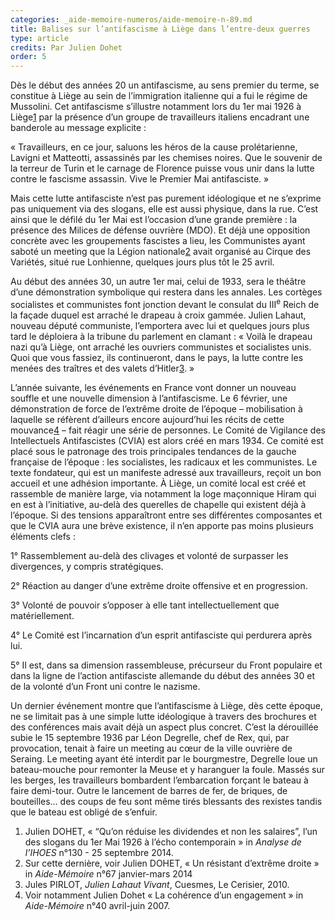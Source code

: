 ```yaml
---
categories: _aide-memoire-numeros/aide-memoire-n-89.md
title: Balises sur l’antifascisme à Liège dans l’entre-deux guerres
type: article
credits: Par Julien Dohet
order: 5
---
```

Dès le début des années 20 un antifascisme, au sens premier du terme, se constitue à Liège au sein de l’immigration italienne qui a fui le régime de Mussolini. Cet antifascisme s’illustre notamment lors du 1er mai 1926 à Liège[1](#footnote-1) par la présence d’un groupe de travailleurs italiens encadrant une banderole au message explicite :

« Travailleurs, en ce jour, saluons les héros de la cause prolétarienne, Lavigni et Matteotti, assassinés par les chemises noires. Que le souvenir de la terreur de Turin et le carnage de Florence puisse vous unir dans la lutte contre le fascisme assassin. Vive le Premier Mai antifasciste.&nbsp;» 

Mais cette lutte antifasciste n’est pas purement idéologique et ne s’exprime pas uniquement via des slogans, elle est aussi physique, dans la rue. C’est ainsi que le défilé du 1er Mai est l’occasion d’une grande première : la présence des Milices de défense ouvrière (MDO). Et déjà une opposition concrète avec les groupements fascistes a lieu, les Communistes ayant saboté un meeting que la Légion nationale[2](#footnote-2) avait organisé au Cirque des Variétés, situé rue Lonhienne, quelques jours plus tôt le 25 avril.

Au début des années 30, un autre 1er mai, celui de 1933, sera le théâtre d’une démonstration symbolique qui restera dans les annales. Les cortèges socialistes et communistes font jonction devant le consulat du III<sup>e</sup> Reich de la façade duquel est arraché le drapeau à croix gammée. Julien Lahaut, nouveau député communiste, l’emportera avec lui et quelques jours plus tard le déploiera à la tribune du parlement en clamant : « Voilà le drapeau nazi qu’à Liège, ont arraché les ouvriers communistes et socialistes unis. Quoi que vous fassiez, ils continueront, dans le pays, la lutte contre les menées des traîtres et des valets d’Hitler[3](#footnote-3). »

L’année suivante, les événements en France vont donner un nouveau souffle et une nouvelle dimension à l’antifascisme. Le 6 février, une démonstration de force de l’extrême droite de l’époque – mobilisation à laquelle se réfèrent d’ailleurs encore aujourd’hui les récits de cette mouvance[4](#footnote-4) – fait réagir une série de personnes. Le Comité de Vigilance des Intellectuels Antifascistes (CVIA) est alors créé en mars 1934. Ce comité est placé sous le patronage des trois principales tendances de la gauche française de l’époque : les socialistes, les radicaux et les communistes. Le texte fondateur, qui est un manifeste adressé aux travailleurs, reçoit un bon accueil et une adhésion importante. À Liège, un comité local est créé et rassemble de manière large, via notamment la loge maçonnique Hiram qui en est à l’initiative, au-delà des querelles de chapelle qui existent déjà à l’époque. Si des tensions apparaîtront entre ses différentes composantes et que le CVIA aura une brève existence, il n’en apporte pas moins plusieurs éléments clefs :

1° Rassemblement au-delà des clivages et volonté de surpasser les divergences, y compris stratégiques.

2° Réaction au danger d’une extrême droite offensive et en progression.

3° Volonté de pouvoir s’opposer à elle tant intellectuellement que matériellement.

4° Le Comité est l’incarnation d’un esprit antifasciste qui perdurera après lui.

5° Il est, dans sa dimension rassembleuse, précurseur du Front populaire et dans la ligne de l’action antifasciste allemande du début des années 30 et de la volonté d’un Front uni contre le nazisme.

Un dernier événement montre que l’antifascisme à Liège, dès cette époque, ne se limitait pas à une simple lutte idéologique à travers des brochures et des conférences mais avait déjà un aspect plus concret. C’est la dérouillée subie le 15 septembre 1936 par Léon Degrelle, chef de Rex, qui, par provocation, tenait à faire un meeting au cœur de la ville ouvrière de Seraing. Le meeting ayant été interdit par le bourgmestre, Degrelle loue un bateau-mouche pour remonter la Meuse et y haranguer la foule. Massés sur les berges, les travailleurs bombardent l’embarcation forçant le bateau à faire demi-tour. Outre le lancement de barres de fer, de briques, de bouteilles… des coups de feu sont même tirés blessants des rexistes tandis que le bateau est obligé de s’enfuir.

1. Julien DOHET, «&nbsp;“Qu’on réduise les dividendes et non les salaires”, l’un des slogans du 1er Mai 1926 à l’écho contemporain&nbsp;» in _Analyse de l’IHOES_ n°130 - 25 septembre 2014.
2. Sur cette dernière, voir Julien DOHET, «&nbsp;Un résistant d’extrême droite&nbsp;» in _Aide-Mémoire_ n°67 janvier-mars 2014
3. Jules PIRLOT, _Julien Lahaut Vivant_, Cuesmes, Le Cerisier, 2010.
4. Voir notamment Julien Dohet «&nbsp;La cohérence d’un engagement&nbsp;» in _Aide-Mémoire_ n°40 avril-juin 2007.
